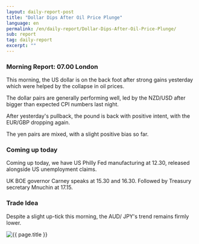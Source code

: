 ```yaml
---
layout: daily-report-post
title: "Dollar Dips After Oil Price Plunge"
language: en
permalink: /en/daily-report/Dollar-Dips-After-Oil-Price-Plunge/
sub: report
tag: daily-report
excerpt: ""
---
```

### Morning Report: 07.00 London

This morning, the US dollar is on the back foot after strong gains yesterday which were helped by the collapse in oil prices. 

The dollar pairs are generally performing well, led by the NZD/USD after bigger than expected CPI numbers last night. 

After yesterday's pullback, the pound is back with positive intent, with the EUR/GBP dropping again. 

The yen pairs are mixed, with a slight positive bias so far.  

### Coming up today

Coming up today, we have US Philly Fed manufacturing at 12.30, released alongside US unemployment claims. 

UK BOE governor Carney speaks at 15.30 and 16.30. Followed by Treasury secretary Mnuchin at 17.15.

### Trade Idea

Despite a slight up-tick this morning, the AUD/ JPY's trend remains firmly lower. 


<p><img class="post-image" src="{{ site.url }}/images/daily-report/2017-04-20_07-48-12.jpg" alt="{{ page.title }}" title="{{ page.title }}"></p>